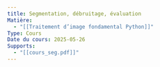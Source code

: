 ```yaml
---
title: Segmentation, débruitage, évaluation
Matière:
  - "[[Traitement d’image fondamental Python]]"
Type: Cours
Date du cours: 2025-05-26
Supports:
  - "[[cours_seg.pdf]]"
---
```


